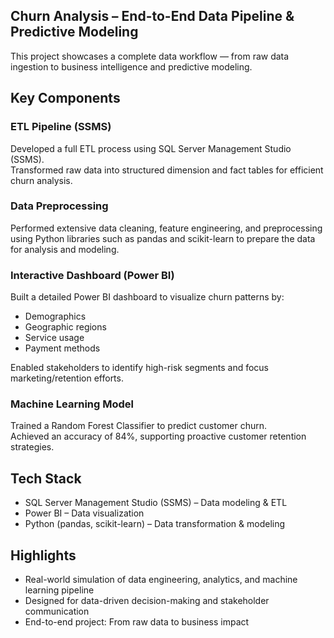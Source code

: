 ## Churn Analysis – End-to-End Data Pipeline & Predictive Modeling

This project showcases a complete data workflow — from raw data ingestion to business intelligence and predictive modeling.

## Key Components

### ETL Pipeline (SSMS)
Developed a full ETL process using SQL Server Management Studio (SSMS).  
Transformed raw data into structured dimension and fact tables for efficient churn analysis.

### Data Preprocessing
Performed extensive data cleaning, feature engineering, and preprocessing using Python libraries such as pandas and scikit-learn to prepare the data for analysis and modeling.

### Interactive Dashboard (Power BI)
Built a detailed Power BI dashboard to visualize churn patterns by:
- Demographics  
- Geographic regions  
- Service usage  
- Payment methods  

Enabled stakeholders to identify high-risk segments and focus marketing/retention efforts.

### Machine Learning Model
Trained a Random Forest Classifier to predict customer churn.  
Achieved an accuracy of 84%, supporting proactive customer retention strategies.


## Tech Stack

- SQL Server Management Studio (SSMS) – Data modeling & ETL  
- Power BI – Data visualization  
- Python (pandas, scikit-learn) – Data transformation & modeling


## Highlights

- Real-world simulation of data engineering, analytics, and machine learning pipeline  
- Designed for data-driven decision-making and stakeholder communication  
- End-to-end project: From raw data to business impact
